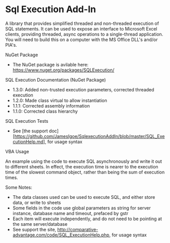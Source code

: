 # Sql Execution Add-In

A library that provides simplified threaded and non-threaded execution of SQL statements. It can be used to expose an interface to Microsoft Excel clients, providing threaded, async operations to a single-thread application. You will need to build this on a computer with the MS Office DLL's and/or PIA's. 


NuGet Package

* The NuGet package is avilable here: https://www.nuget.org/packages/SQLExecution/


SQL Execution Documentation (NuGet Package)

* 1.3.0: Added non-trusted execution parameters, corrected threaded execution
* 1.2.0: Made class virtual to allow instantiation
* 1.1.1: Corrected assembly information
* 1.1.0: Corrected class hierarchy

SQL Execution Tests

* See [the support doc][https://github.com/JamesIgoe/SqlexecutionAddIn/blob/master/SQL_ExecutionHelp.md], for usage syntax

VBA Usage

An example using the code to execute SQL asynchronously and write it out to different sheets. In effect, the execution time is nearer to the execution time of the slowest command object, rather than being the sum of execution times. 

Some Notes:

* The data classes used can be used to execute SQL, and either store data, or write to sheets
* Some fields in the code use global parameters as string for server instance, database name and timeout, prefaced by gstr
* Each item will execute independently, and do not need to be pointing at the same server/database
* See support the site, http://comparative-advantage.com/code/SQL_ExecutionHelp.php, for usage syntax

